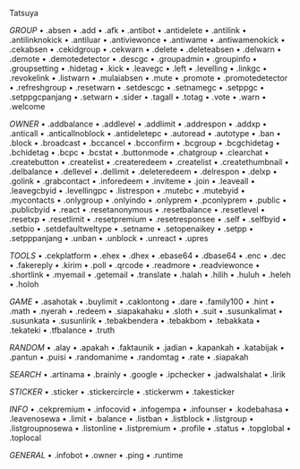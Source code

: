 Tatsuya

*GROUP*
• .absen
• .add
• .afk
• .antibot
• .antidelete
• .antilink
• .antilinknokick
• .antiluar
• .antiviewonce
• .antiwame
• .antiwamenokick
• .cekabsen
• .cekidgroup
• .cekwarn
• .delete
• .deleteabsen
• .delwarn
• .demote
• .demotedetector
• .descgc
• .groupadmin
• .groupinfo
• .groupsetting
• .hidetag
• .kick
• .leavegc
• .left
• .levelling
• .linkgc
• .revokelink
• .listwarn
• .mulaiabsen
• .mute
• .promote
• .promotedetector
• .refreshgroup
• .resetwarn
• .setdescgc
• .setnamegc
• .setppgc
• .setppgcpanjang
• .setwarn
• .sider
• .tagall
• .totag
• .vote
• .warn
• .welcome

*OWNER*
• .addbalance
• .addlevel
• .addlimit
• .addrespon
• .addxp
• .anticall
• .anticallnoblock
• .antideletepc
• .autoread
• .autotype
• .ban
• .block
• .broadcast
• .bccancel
• .bcconfirm
• .bcgroup
• .bcgchidetag
• .bchidetag
• .bcpc
• .bcstat
• .buttonmode
• .chatgroup
• .clearchat
• .createbutton
• .createlist
• .createredeem
• .createlist
• .createthumbnail
• .delbalance
• .dellevel
• .dellimit
• .deleteredeem
• .delrespon
• .delxp
• .golink
• .grabcontact
• .inforedeem
• .inviteme
• .join
• .leaveall
• .leavegcbyid
• .levellingpc
• .listrespon
• .mutebc
• .mutebyid
• .mycontacts
• .onlygroup
• .onlyindo
• .onlyprem
• .pconlyprem
• .public
• .publicbyid
• .react
• .resetanonymous
• .resetbalance
• .resetlevel
• .resetxp
• .resetlimit
• .resetpremium
• .resetresponsee
• .self
• .selfbyid
• .setbio
• .setdefaultweltype
• .setname
• .setopenaikey
• .setpp
• .setpppanjang
• .unban
• .unblock
• .unreact
• .upres

*TOOLS*
• .cekplatform
• .ehex
• .dhex
• .ebase64
• .dbase64
• .enc
• .dec
• .fakereply
• .kirim
• .poll
• .qrcode
• .readmore
• .readviewonce
• .shortlink
• .myemail
• .getemail
• .translate
• .halah
• .hilih
• .huluh
• .heleh
• .holoh

*GAME*
• .asahotak
• .buylimit
• .caklontong
• .dare
• .family100
• .hint
• .math
• .nyerah
• .redeem
• .siapakahaku
• .sloth
• .suit
• .susunkalimat
• .susunkata
• .susunlirik
• .tebakbendera
• .tebakbom
• .tebakkata
• .tekateki
• .tfbalance
• .truth

*RANDOM*
• .alay
• .apakah
• .faktaunik
• .jadian
• .kapankah
• .katabijak
• .pantun
• .puisi
• .randomanime
• .randomtag
• .rate
• .siapakah

*SEARCH*
• .artinama
• .brainly
• .google
• .ipchecker
• .jadwalshalat
• .lirik

*STICKER*
• .sticker
• .stickercircle
• .stickerwm
• .takesticker

*INFO*
• .cekpremium
• .infocovid
• .infogempa
• .infounser
• .kodebahasa
• .leavenosewa
• .limit
• .balance
• .listban
• .listblock
• .listgroup
• .listgroupnosewa
• .listonline
• .listpremium
• .profile
• .status
• .topglobal
• .toplocal

*GENERAL*
• .infobot
• .owner
• .ping
• .runtime
